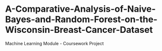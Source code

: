 # A-Comparative-Analysis-of-Naive-Bayes-and-Random-Forest-on-the-Wisconsin-Breast-Cancer-Dataset
Machine Learning Module - Coursework Project

